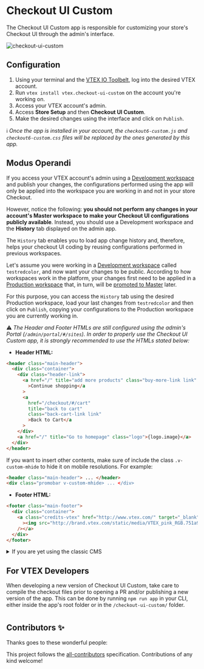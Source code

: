 # Checkout UI Custom

The Checkout UI Custom app is responsible for customizing your store's Checkout UI through the admin's interface.

![checkout-ui-custom](https://user-images.githubusercontent.com/52087100/91737149-11cc4980-eb85-11ea-9b74-a54721de67bc.png)

## Configuration

1. Using your terminal and the [VTEX IO Toolbelt](https://vtex.io/docs/recipes/development/vtex-io-cli-installment-and-command-reference), log into the desired VTEX account.
2. Run `vtex install vtex.checkout-ui-custom` on the account you're working on.
3. Access your VTEX account's admin.
4. Access **Store Setup** and then **Checkout UI Custom**.
5. Make the desired changes using the interface and click on `Publish`.

:information_source: _Once the app is installed in your account, the `checkout6-custom.js` and `checkout6-custom.css` files will be replaced by the ones generated by this app._

## Modus Operandi

If you access your VTEX account's admin using a [Development workspace](https://vtex.io/docs/concepts/workspace/) and publish your changes, the configurations performed using the app will only be applied into the workspace you are working in and not in your store Checkout.

However, notice the following: **you should not perform any changes in your account's Master workspace to make your Checkout UI configurations publicly available**. Instead, you should use a Development workspace and the **History** tab displayed on the admin app.

The `History` tab enables you to load app change history and, therefore, helps your checkout UI coding by reusing configurations performed in previous workspaces.

Let's assume you were working in a [Development workspace](https://vtex.io/docs/recipes/development/creating-a-development-workspace) called `testredcolor`, and now want your changes to be public. According to how workspaces work in the platform, your changes first need to be applied in a [Production workspace](https://vtex.io/docs/recipes/development/creating-a-production-workspace) that, in turn, will be [promoted to Master](https://vtex.io/docs/recipes/development/promoting-a-workspace-to-master) later.

For this purpose, you can access the `History` tab using the desired Production workspace, load your last changes from `testredcolor` and then click on `Publish`, copying your configurations to the Production workspace you are currently working in.

:warning: _The Header and Footer HTMLs are still configured using the admin's Portal (`/admin/portal/#/sites`). In order to properly use the Checkout UI Custom app, it is strongly recommended to use the HTMLs stated below:_

- **Header HTML:**

```html
<header class="main-header">
  <div class="container">
    <div class="header-link">
      <a href="/" title="add more products" class="buy-more-link link"
        >Continue shopping</a
      >
      <a
        href="/checkout/#/cart"
        title="back to cart"
        class="back-cart-link link"
        >Back to Cart</a
      >
    </div>
    <a href="/" title="Go to homepage" class="logo">{logo.image}</a>
  </div>
</header>
```

If you want to insert other contents, make sure of include the class `.v-custom-mhide` to hide it on mobile resolutions. For example:

```html
<header class="main-header"> ... </header>
<div class="promobar v-custom-mhide> ... </div>
```

- **Footer HTML:**

```html
<footer class="main-footer">
  <div class="container">
    <a class="credits-vtex" href="http://www.vtex.com/" target="_blank"
      ><img src="http://brand.vtex.com/static/media/VTEX_pink_RGB.751a9fb5.svg"
    /></a>
  </div>
</footer>
```

<details>
  <summary>If you are yet using the classic CMS</summary>
  You can create a workspace and install the app by there. While using the app, you will need apply your changes and copy/paste the content of the files to your portal.
</details>

## For VTEX Developers

When developing a new version of Checkout UI Custom, take care to compile the checkout files prior to opening a PR and/or publishing a new version of the app. This can be done by running `npm run app` in your CLI, either inside the app's root folder or in the `/checkout-ui-custom/` folder.

#

<!-- DOCS-IGNORE:start -->

## Contributors ✨

Thanks goes to these wonderful people:

<!-- ALL-CONTRIBUTORS-LIST:START - Do not remove or modify this section -->
<!-- prettier-ignore-start -->
<!-- markdownlint-disable -->
<!-- markdownlint-enable -->
<!-- prettier-ignore-end -->

<!-- ALL-CONTRIBUTORS-LIST:END -->

This project follows the [all-contributors](https://github.com/all-contributors/all-contributors) specification. Contributions of any kind welcome!

<!-- DOCS-IGNORE:end -->
